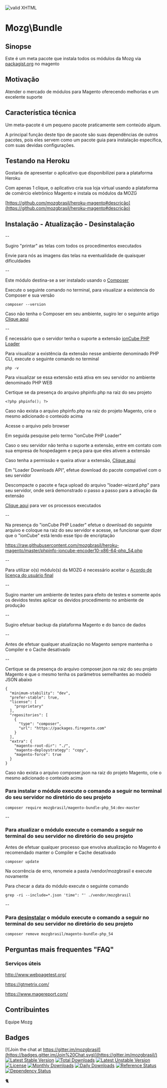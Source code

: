 [checkmark]: https://raw.githubusercontent.com/mozgbrasil/mozgbrasil.github.io/master/assets/images/logos/logo_32_32.png "MOZG"
![valid XHTML][checkmark]

[packagist]: https://packagist.org/packages/mozgbrasil/
[requerimentos]: http://mozgbrasil.github.io/requerimentos/
[integracao-correios]: https://github.com/mozgbrasil/magento-correios-php_54#mozgcorreios
[integracao-jamef]: https://github.com/mozgbrasil/magento-jamef-php_54#mozgjamef
[integracao-jadlog]: https://github.com/mozgbrasil/magento-jadlog-php_54#mozgjadlog
[getcomposer]: https://getcomposer.org/
[uninstall-mods]: https://getcomposer.org/doc/03-cli.md#remove
[artigo-composer]: http://mozg.com.br/ubuntu/composer
[ioncube-loader]: http://www.ioncube.com/loaders.php
[acordo]: http://mozg.com.br/acordo-licenca-usuario-final/

# Mozg\Bundle

## Sinopse

Este é um meta pacote que instala todos os módulos da Mozg via [packagist.org][packagist] no magento

## Motivação

Atender o mercado de módulos para Magento oferecendo melhorias e um excelente suporte

## Característica técnica

Um meta-pacote é um pequeno pacote praticamente sem conteúdo algum.

A principal função deste tipo de pacote são suas dependências de outros pacotes, pois eles servem como um pacote guia para instalação específica, com suas devidas configurações.

## Testando na Heroku

Gostaria de apresentar o aplicativo que disponibilizei para a plataforma Heroku

Com apenas 1 clique, o aplicativo cria sua loja virtual usando a plataforma de comércio eletrônico Magento e instala os módulos da MOZG

[https://github.com/mozgbrasil/heroku-magento#descrição](https://github.com/mozgbrasil/heroku-magento#descrição)

## Instalação - Atualização - Desinstalação

--

Sugiro "printar" as telas com todos os procedimentos executados

Envie para nós as imagens das telas na eventualidade de quaisquer dificuldades

--

Este módulo destina-se a ser instalado usando o [Composer][getcomposer]

Execute o seguinte comando no terminal, para visualizar a existencia do Composer e sua versão

	composer --version

Caso não tenha o Composer em seu ambiente, sugiro ler o seguinte artigo [Clique aqui][artigo-composer]

--

É necessário que o servidor tenha o suporte a extensão [ionCube PHP Loader][ioncube-loader]

Para visualizar a existência da extensão nesse ambiente denominado PHP CLI, execute o seguinte comando no terminal

	php -v

Para visualizar se essa extensão está ativa em seu servidor no ambiente denominado PHP WEB

Certique se da presença do arquivo phpinfo.php na raiz do seu projeto

	<?php phpinfo(); ?>

Caso não exista o arquivo phpinfo.php na raiz do projeto Magento, crie o mesmo adicionado o conteúdo acima

Acesse o arquivo pelo browser

Em seguida pesquise pelo termo "ionCube PHP Loader"

Caso o seu servidor não tenha o suporte a extensão, entre em contato com sua empresa de hospedagem e peça para que eles ativem a extensão

Caso tenha a permissão e queira ativar a extensão, [Clique aqui][ioncube-loader]

Em "Loader Downloads API", efetue download do pacote compatível com o seu servidor

Descompacte o pacote e faça upload do arquivo "loader-wizard.php" para seu servidor, onde será demonstrado o passo a passo para a ativação da extensão

[Clique aqui](https://youtu.be/GZ2J6MLkko4) para ver os processos executados

--

Na presença do "ionCube PHP Loader" efetue o download do seguinte arquivo e coloque na raiz do seu servidor e acesse, se funcionar quer dizer que o "ionCube" está lendo esse tipo de encriptação

https://raw.githubusercontent.com/mozgbrasil/heroku-magento/master/phpinfo-ioncube-encoder10-x86-64-php_54.php

--

Para utilizar o(s) módulo(s) da MOZG é necessário aceitar o [Acordo de licença do usuário final][acordo]

--

Sugiro manter um ambiente de testes para efeito de testes e somente após os devidos testes aplicar os devidos procedimento no ambiente de produção

--

Sugiro efetuar backup da plataforma Magento e do banco de dados

--

Antes de efetuar qualquer atualização no Magento sempre mantenha o Compiler e o Cache desativado

--

Certique se da presença do arquivo composer.json na raiz do seu projeto Magento e que o mesmo tenha os parâmetros semelhantes ao modelo JSON abaixo

	{
	  "minimum-stability": "dev",
	  "prefer-stable": true,
	  "license": [
	    "proprietary"
	  ],
	  "repositories": [
	    {
	      "type": "composer",
	      "url": "https://packages.firegento.com"
	    }
	  ],
	  "extra": {
	    "magento-root-dir": "./",
	    "magento-deploystrategy": "copy",
	    "magento-force": true
	  }
	}

Caso não exista o arquivo composer.json na raiz do projeto Magento, crie o mesmo adicionado o conteúdo acima

### Para instalar o módulo execute o comando a seguir no terminal do seu servidor no diretório do seu projeto

	composer require mozgbrasil/magento-bundle-php_54:dev-master

--

### Para atualizar o módulo execute o comando a seguir no terminal do seu servidor no diretório do seu projeto

Antes de efetuar qualquer processo que envolva atualização no Magento é recomendado manter o Compiler e Cache desativado

	composer update

Na ocorrência de erro, renomeie a pasta /vendor/mozgbrasil e execute novamente

Para checar a data do módulo execute o seguinte comando

	grep -ri --include=*.json 'time": "' ./vendor/mozgbrasil

--

### Para [desinstalar][uninstall-mods] o módulo execute o comando a seguir no terminal do seu servidor no diretório do seu projeto

	composer remove mozgbrasil/magento-bundle-php_54

## Perguntas mais frequentes "FAQ"

### Serviços úteis

http://www.webpagetest.org/

https://gtmetrix.com/

https://www.magereport.com/

## Contribuintes

Equipe Mozg

## Badges

[![Join the chat at https://gitter.im/mozgbrasil](https://badges.gitter.im/Join%20Chat.svg)](https://gitter.im/mozgbrasil/)
[![Latest Stable Version](https://poser.pugx.org/mozgbrasil/magento-bundle-php_54/v/stable)](https://packagist.org/packages/mozgbrasil/magento-bundle-php_54)
[![Total Downloads](https://poser.pugx.org/mozgbrasil/magento-bundle-php_54/downloads)](https://packagist.org/packages/mozgbrasil/magento-bundle-php_54)
[![Latest Unstable Version](https://poser.pugx.org/mozgbrasil/magento-bundle-php_54/v/unstable)](https://packagist.org/packages/mozgbrasil/magento-bundle-php_54)
[![License](https://poser.pugx.org/mozgbrasil/magento-bundle-php_54/license)](https://packagist.org/packages/mozgbrasil/magento-bundle-php_54)
[![Monthly Downloads](https://poser.pugx.org/mozgbrasil/magento-bundle-php_54/d/monthly)](https://packagist.org/packages/mozgbrasil/magento-bundle-php_54)
[![Daily Downloads](https://poser.pugx.org/mozgbrasil/magento-bundle-php_54/d/daily)](https://packagist.org/packages/mozgbrasil/magento-bundle-php_54)
[![Reference Status](https://www.versioneye.com/php/mozgbrasil:magento-bundle-php_54/reference_badge.svg?style=flat-square)](https://www.versioneye.com/php/mozgbrasil:magento-bundle-php_54/references)
[![Dependency Status](https://www.versioneye.com/php/mozgbrasil:magento-bundle-php_54/1.0.0/badge?style=flat-square)](https://www.versioneye.com/php/mozgbrasil:magento-bundle-php_54/1.0.0)

:cat2:
